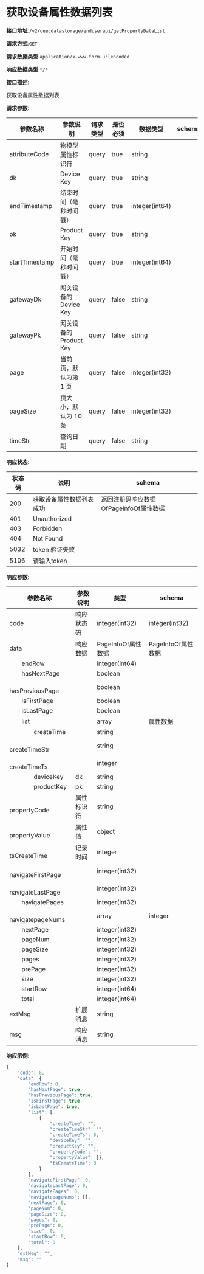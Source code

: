 # 获取设备属性数据列表


**接口地址**:`/v2/quecdatastorage/enduserapi/getPropertyDataList`


**请求方式**:`GET`


**请求数据类型**:`application/x-www-form-urlencoded`


**响应数据类型**:`*/*`


**接口描述**:<p>获取设备属性数据列表</p>


**请求参数**:


| 参数名称       | 参数说明               | 请求类型 | 是否必须 | 数据类型       | schema |
| -------------- | ---------------------- | -------- | -------- | -------------- | ------ |
| attributeCode  | 物模型属性标识符       | query    | true     | string         |        |
| dk             | Device Key             | query    | true     | string         |        |
| endTimestamp   | 结束时间（毫秒时间戳） | query    | true     | integer(int64) |        |
| pk             | Product Key            | query    | true     | string         |        |
| startTimestamp | 开始时间（毫秒时间戳） | query    | true     | integer(int64) |        |
| gatewayDk      | 网关设备的 Device Key  | query    | false    | string         |        |
| gatewayPk      | 网关设备的 Product Key | query    | false    | string         |        |
| page           | 当前页，默认为第 1 页  | query    | false    | integer(int32) |        |
| pageSize       | 页大小，默认为 10 条   | query    | false    | integer(int32) |        |
| timeStr        | 查询日期               | query    | false    | string         |        |


**响应状态**:


| 状态码 | 说明                     | schema                                 |
| ------ | ------------------------ | -------------------------------------- |
| 200    | 获取设备属性数据列表成功 | 返回注册码响应数据OfPageInfoOf属性数据 |
| 401    | Unauthorized             |                                        |
| 403    | Forbidden                |                                        |
| 404    | Not Found                |                                        |
| 5032   | token 验证失败           |                                        |
| 5106   | 请输入token              |                                        |


**响应参数**:


| 参数名称                              | 参数说明   | 类型               | schema             |
| ------------------------------------- | ---------- | ------------------ | ------------------ |
| code                                  | 响应状态码 | integer(int32)     | integer(int32)     |
| data                                  | 响应数据   | PageInfoOf属性数据 | PageInfoOf属性数据 |
| &emsp;&emsp;endRow                    |            | integer(int64)     |                    |
| &emsp;&emsp;hasNextPage               |            | boolean            |                    |
| &emsp;&emsp;hasPreviousPage           |            | boolean            |                    |
| &emsp;&emsp;isFirstPage               |            | boolean            |                    |
| &emsp;&emsp;isLastPage                |            | boolean            |                    |
| &emsp;&emsp;list                      |            | array              | 属性数据           |
| &emsp;&emsp;&emsp;&emsp;createTime    |            | string             |                    |
| &emsp;&emsp;&emsp;&emsp;createTimeStr |            | string             |                    |
| &emsp;&emsp;&emsp;&emsp;createTimeTs  |            | integer            |                    |
| &emsp;&emsp;&emsp;&emsp;deviceKey     | dk         | string             |                    |
| &emsp;&emsp;&emsp;&emsp;productKey    | pk         | string             |                    |
| &emsp;&emsp;&emsp;&emsp;propertyCode  | 属性标识符 | string             |                    |
| &emsp;&emsp;&emsp;&emsp;propertyValue | 属性值     | object             |                    |
| &emsp;&emsp;&emsp;&emsp;tsCreateTime  | 记录时间   | integer            |                    |
| &emsp;&emsp;navigateFirstPage         |            | integer(int32)     |                    |
| &emsp;&emsp;navigateLastPage          |            | integer(int32)     |                    |
| &emsp;&emsp;navigatePages             |            | integer(int32)     |                    |
| &emsp;&emsp;navigatepageNums          |            | array              | integer            |
| &emsp;&emsp;nextPage                  |            | integer(int32)     |                    |
| &emsp;&emsp;pageNum                   |            | integer(int32)     |                    |
| &emsp;&emsp;pageSize                  |            | integer(int32)     |                    |
| &emsp;&emsp;pages                     |            | integer(int32)     |                    |
| &emsp;&emsp;prePage                   |            | integer(int32)     |                    |
| &emsp;&emsp;size                      |            | integer(int32)     |                    |
| &emsp;&emsp;startRow                  |            | integer(int64)     |                    |
| &emsp;&emsp;total                     |            | integer(int64)     |                    |
| extMsg                                | 扩展消息   | string             |                    |
| msg                                   | 响应消息   | string             |                    |


**响应示例**:
```javascript
{
	"code": 0,
	"data": {
		"endRow": 0,
		"hasNextPage": true,
		"hasPreviousPage": true,
		"isFirstPage": true,
		"isLastPage": true,
		"list": [
			{
				"createTime": "",
				"createTimeStr": "",
				"createTimeTs": 0,
				"deviceKey": "",
				"productKey": "",
				"propertyCode": "",
				"propertyValue": {},
				"tsCreateTime": 0
			}
		],
		"navigateFirstPage": 0,
		"navigateLastPage": 0,
		"navigatePages": 0,
		"navigatepageNums": [],
		"nextPage": 0,
		"pageNum": 0,
		"pageSize": 0,
		"pages": 0,
		"prePage": 0,
		"size": 0,
		"startRow": 0,
		"total": 0
	},
	"extMsg": "",
	"msg": ""
}
```
